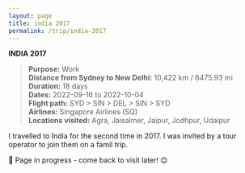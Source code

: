 ```yaml
---
layout: page
title: india 2017
permalink: /trip/india-2017
---
```


<b>INDIA 2017</b>

<blockquote>
<b>Purpose:</b> Work<br />
<b>Distance from Sydney to New Delhi:</b> 10,422 km / 6475.93 mi<br />
<b>Duration:</b> 18 days<br />
<b>Dates:</b> 2022-09-16 to 2022-10-04 <br />
<b>Flight path:</b> SYD > SIN > DEL > SIN > SYD <br />
<b>Airlines:</b> Singapore Airlines (SQ)<br />
<b>Locations visited:</b> Agra, Jaisalmer, Jaipur, Jodhpur, Udaipur
</blockquote>

I travelled to India for the second time in 2017. I was invited by a tour operator to join them on a famil trip. 

🚧 Page in progress - come back to visit later! 😉

<style>
  .wrapper {
    max-width: 58em;
  }
</style>